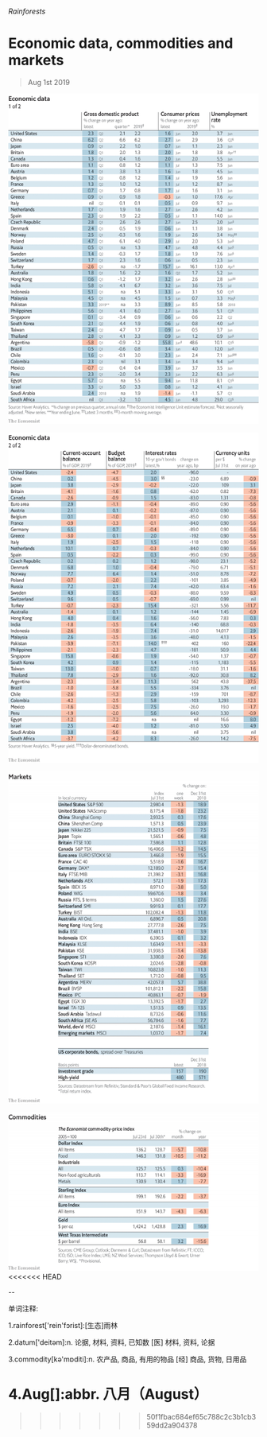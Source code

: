 ###### Rainforests

# Economic data, commodities and markets 

> Aug 1st 2019 

![image](images/20190803_INT101.png) 

![image](images/20190803_INT102.png) 

![image](images/20190803_INT201.png) 

![image](images/20190803_INT401.png) 
<<<<<<< HEAD

-- 

 单词注释:

1.rainforest['rein'fɔrist]:[生态]雨林 

2.datum['deitәm]:n. 论据, 材料, 资料, 已知数 [医] 材料, 资料, 论据 

3.commodity[kә'mɒditi]:n. 农产品, 商品, 有用的物品 [经] 商品, 货物, 日用品 

4.Aug[]:abbr. 八月（August） 
=======
>>>>>>> 50f1fbac684ef65c788c2c3b1cb359dd2a904378

